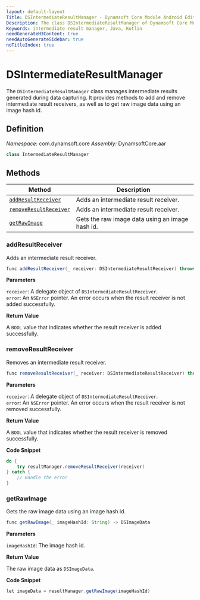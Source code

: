 ```yaml
---
layout: default-layout
Title: DSIntermediateResultManager - Dynamsoft Core Module Android Edition API Reference
Description: The class DSIntermediateResultManager of Dynamsoft Core Module manages intermediate results generated during data capturing. It provides methods to add and remove intermediate result receivers, as well as to get raw image data using an image hash id.
Keywords: intermediate result manager, Java, Kotlin
needGenerateH3Content: true
needAutoGenerateSidebar: true
noTitleIndex: true
---
```


# DSIntermediateResultManager

The `DSIntermediateResultManager` class manages intermediate results generated during data capturing. It provides methods to add and remove intermediate result receivers, as well as to get raw image data using an image hash id.

## Definition

*Namespace*: com.dynamsoft.core
*Assembly:* DynamsoftCore.aar

```java
class IntermediateResultManager
```

## Methods

| Method | Description |
| ------ | ----------- |
| [`addResultReceiver`](#addresultreceiver) | Adds an intermediate result receiver. |
| [`removeResultReceiver`](#removeresultreceiver) | Adds an intermediate result receiver. |
| [`getRawImage`](#getrawimage) | Gets the raw image data using an image hash id. |

### addResultReceiver

Adds an intermediate result receiver.

```java
func addResultReceiver(_ receiver: DSIntermediateResultReceiver) throws
```

**Parameters**

`receiver`: A delegate object of `DSIntermediateResultReceiver`.  
`error`: An `NSError` pointer. An error occurs when the result receiver is not added successfully.

**Return Value**

A `BOOL` value that indicates whether the result receiver is added successfully.

### removeResultReceiver

Removes an intermediate result receiver.

```java
func removeResultReceiver(_ receiver: DSIntermediateResultReceiver) throws
```

**Parameters**

`receiver`: A delegate object of `DSIntermediateResultReceiver`.  
`error`: An `NSError` pointer. An error occurs when the result receiver is not removed successfully.

**Return Value**

A `BOOL` value that indicates whether the result receiver is removed successfully.

**Code Snippet**

```java
do {
    try resultManager.removeResultReceiver(receiver)
} catch {
    // Handle the error
}
```

### getRawImage

Gets the raw image data using an image hash id.

```java
func getRawImage(_ imageHashId: String) -> DSImageData
```

**Parameters**

`imageHashId`: The image hash id.

**Return Value**

The raw image data as `DSImageData`.

**Code Snippet**

```java
let imageData = resultManager.getRawImage(imageHashId)
```
